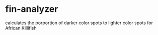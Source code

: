 # fin-analyzer
 calculates the porportion of darker color spots to lighter color spots for African Killifish
